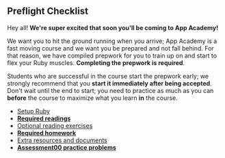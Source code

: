 ## Preflight Checklist

Hey all! **We're super excited that soon you'll be coming to App
Academy!**

We want you to hit the ground running when you arrive; App Academy is
a fast moving course and we want you be prepared and not fall
behind. For that reason, we have compiled prepwork for you to train up
on and start to flex your Ruby muscles. **Completing the prepwork is
required**.

Students who are successful in the course start the prepwork early; we
strongly recommend that you **start it immediately after being
accepted**. Don't wait until the end to start; you need to practice as
much as you can **before** the course to maximize what you learn
**in** the course.

* [Setup Ruby][setup]
* **[Required readings][readings]**
* [Optional reading exercises][exercises]
* **[Required homework][homework]**
* [Extra resources and documents][resources]
* **[Assessment00 practice problems][practice-problems]**

[setup]: ./setup.md
[readings]: ./readings.md
[exercises]: ./exercises.md
[homework]: ./homework.md
[resources]: ./resources.md
[practice-problems]: ./preflight-practice-problems/README.md
